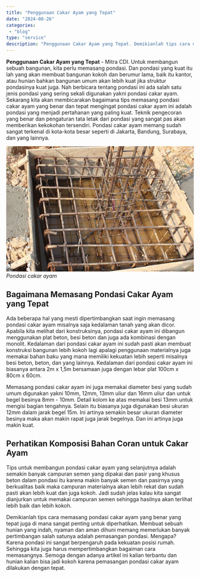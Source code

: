 ```yaml
---
title: "Penggunaan Cakar Ayam yang Tepat"
date: "2024-08-26"
categories:
 - "blog"
type: "service"
description: "Penggunaan Cakar Ayam yang Tepat. Demikianlah tips cara memasang pondasi cakar ayam yang benar yang tepat juga di mana sangat penting untuk diperhatikan. Mem..."
---
```


**Penggunaan Cakar Ayam yang Tepat** - Mitra CDI. Untuk membangun sebuah bangunan, kita perlu memasang pondasi. Dan pondasi yang kuat itu lah yang akan membuat bangunan kokoh dan berumur lama, baik itu kantor, atau hunian bahkan bangunan umum akan lebih kuat jika struktur pondasinya kuat juga. Nah berbicara tentang pondasi ini ada salah satu jenis pondasi yang sering sekali digunakan yakni pondasi cakar ayam. Sekarang kita akan membicarakan bagaimana tips memasang pondasi cakar ayam yang benar dan tepat mengingat pondasi cakar ayam ini adalah pondasi yang menjadi pertahanan yang paling kuat. Teknik pengecoran yang benar dan pengaturan tata letak dari pondasi yang sangat pas akan memberikan kekokohan tersendiri. Pondasi cakar ayam memang sudah sangat terkenal di kota-kota besar seperti di Jakarta, Bandung, Surabaya, dan yang lainnya.

![Pondasi cakar ayam](/images/blog/cakar-ayam.jpg)
*Pondasi cakar ayam*

 ## Bagaimana Memasang Pondasi Cakar Ayam yang Tepat

Ada beberapa hal yang mesti dipertimbangkan saat ingin memasang pondasi cakar ayam misalnya saja kedalaman tanah yang akan dicor. Apabila kita melihat dari konstruksinya, pondasi cakar ayam ini dibangun menggunakan plat beton, besi beton dan juga ada kombinasi dengan monolit. Kedalaman dari pondasi cakar ayam ini sudah pasti akan membuat konstruksi bangunan lebih kokoh lagi apalagi penggunaan materialnya juga memakai bahan baku yang mana memiliki kekuatan lebih seperti misalnya besi beton, beton, dan yang lainnya. Kedalaman dari pondasi cakar ayam ini biasanya antara 2m x 1,5m bersamaan juga dengan lebar plat 100cm x 80cm x 60cm.

Memasang pondasi cakar ayam ini juga memakai diameter besi yang sudah umum digunakan yakni 10mm, 12mm, 13mm uliur dan 16mm uliur dan untuk begel besinya 8mm - 10mm. Detail kolom ke atas memakai besi 13mm untuk mengisi bagian tengahnya. Selain itu biasanya juga digunakan besi ukuran 12mm dalam jarak begel 15m. Ini artinya semakin besar ukuran diameter besinya maka akan makin rapat juga jarak begelnya. Dan ini artinya juga makin kuat.

 ## Perhatikan Komposisi Bahan Coran untuk Cakar Ayam

Tips untuk membangun pondasi cakar ayam yang selanjutnya adalah semakin banyak campuran semen yang dipakai dan pasir yang khusus beton dalam pondasi itu karena makin banyak semen dan pasirnya yang berkualitas baik maka campuran materialnya akan lebih rekat dan sudah pasti akan lebih kuat dan juga kokoh. Jadi sudah jelas kalau kita sangat dianjurkan untuk memakai campuran semen sehingga hasilnya akan terlihat lebih baik dan lebih kokoh.

Demikianlah tips cara memasang pondasi cakar ayam yang benar yang tepat juga di mana sangat penting untuk diperhatikan. Membuat sebuah hunian yang indah, nyaman dan aman dihuni memang memerlukan banyak pertimbangan salah satunya adalah pemasangan pondasi. Mengapa? Karena pondasi ini sangat berpengaruh pada kekuatan posisi rumah. Sehingga kita juga harus mempertimbangkan bagaiman cara memasangnya. Semoga dengan adanya artikel ini kalian terbantu dan hunian kalian bisa jadi kokoh karena pemasangan pondasi cakar ayam dilakukan dengan tepat.

